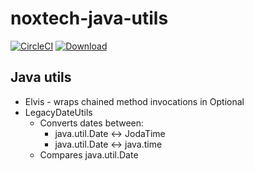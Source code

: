 # noxtech-java-utils

[![CircleCI](https://circleci.com/gh/noxtech/noxtech-java-utils.svg?style=svg)](https://circleci.com/gh/noxtech/noxtech-java-utils)
[![Download](https://api.bintray.com/packages/noxtech/maven/noxtech-java-utils/images/download.svg) ](https://bintray.com/noxtech/maven/noxtech-java-utils/_latestVersion)

## Java utils

* Elvis - wraps chained method invocations in Optional
* LegacyDateUtils
  * Converts dates between:
    - java.util.Date <-> JodaTime
    - java.util.Date <-> java.time
  * Compares java.util.Date
